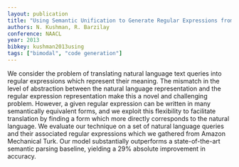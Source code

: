 ```yaml
---
layout: publication
title: "Using Semantic Unification to Generate Regular Expressions from Natural Language"
authors: N. Kushman, R. Barzilay
conference: NAACL
year: 2013
bibkey: kushman2013using
tags: ["bimodal", "code generation"]
---
```

We consider the problem of translating natural language text queries into regular expressions which represent their meaning. The mismatch in the level of abstraction between the natural language representation and the regular expression representation make this a novel and challenging problem. However, a given regular expression can be written in many semantically equivalent forms, and we exploit this flexibility to facilitate translation by finding a form which more directly corresponds to the natural language. We evaluate our technique on a set of natural language queries and their associated regular expressions which we gathered from Amazon Mechanical Turk. Our model substantially outperforms a state-of-the-art semantic parsing baseline, yielding a 29% absolute improvement in accuracy.
